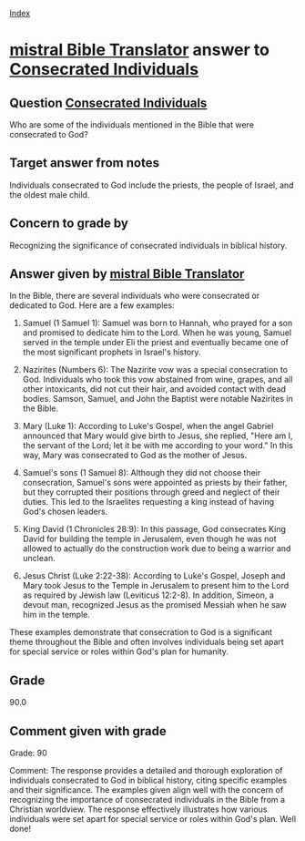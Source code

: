 
[Index](../../index.md)
# [mistral Bible Translator](../../answering_models/mistral_Bible_Translator.md) answer to [Consecrated Individuals](../../questions/Consecrated_Individuals.md)

## Question [Consecrated Individuals](../../questions/Consecrated_Individuals.md)
Who are some of the individuals mentioned in the Bible that were consecrated to God?

## Target answer from notes
Individuals consecrated to God include the priests, the people of Israel, and the oldest male child.

## Concern to grade by
Recognizing the significance of consecrated individuals in biblical history.

## Answer given by [mistral Bible Translator](../../answering_models/mistral_Bible_Translator.md)
 In the Bible, there are several individuals who were consecrated or dedicated to God. Here are a few examples:

1. Samuel (1 Samuel 1): Samuel was born to Hannah, who prayed for a son and promised to dedicate him to the Lord. When he was young, Samuel served in the temple under Eli the priest and eventually became one of the most significant prophets in Israel's history.

2. Nazirites (Numbers 6): The Nazirite vow was a special consecration to God. Individuals who took this vow abstained from wine, grapes, and all other intoxicants, did not cut their hair, and avoided contact with dead bodies. Samson, Samuel, and John the Baptist were notable Nazirites in the Bible.

3. Mary (Luke 1): According to Luke's Gospel, when the angel Gabriel announced that Mary would give birth to Jesus, she replied, "Here am I, the servant of the Lord; let it be with me according to your word." In this way, Mary was consecrated to God as the mother of Jesus.

4. Samuel's sons (1 Samuel 8): Although they did not choose their consecration, Samuel's sons were appointed as priests by their father, but they corrupted their positions through greed and neglect of their duties. This led to the Israelites requesting a king instead of having God's chosen leaders.

5. King David (1 Chronicles 28:9): In this passage, God consecrates King David for building the temple in Jerusalem, even though he was not allowed to actually do the construction work due to being a warrior and unclean.

6. Jesus Christ (Luke 2:22-38): According to Luke's Gospel, Joseph and Mary took Jesus to the Temple in Jerusalem to present him to the Lord as required by Jewish law (Leviticus 12:2-8). In addition, Simeon, a devout man, recognized Jesus as the promised Messiah when he saw him in the temple.

These examples demonstrate that consecration to God is a significant theme throughout the Bible and often involves individuals being set apart for special service or roles within God's plan for humanity.

## Grade
90.0

## Comment given with grade
Grade: 90

Comment: The response provides a detailed and thorough exploration of individuals consecrated to God in biblical history, citing specific examples and their significance. The examples given align well with the concern of recognizing the importance of consecrated individuals in the Bible from a Christian worldview. The response effectively illustrates how various individuals were set apart for special service or roles within God's plan. Well done!
